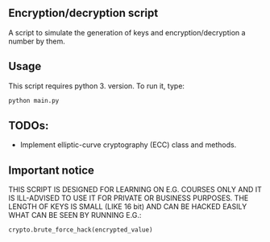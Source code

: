 ## Encryption/decryption script
A script to simulate the generation of keys and encryption/decryption a number by them.

## Usage
This script requires python 3. version.
To run it, type:
```bash
python main.py
```

## TODOs:
- Implement elliptic-curve cryptography (ECC) class and methods.

## Important notice
THIS SCRIPT IS DESIGNED FOR LEARNING ON E.G. COURSES ONLY
AND IT IS ILL-ADVISED TO USE IT FOR PRIVATE OR BUSINESS PURPOSES.
THE LENGTH OF KEYS IS SMALL (LIKE 16 bit) AND CAN BE HACKED EASILY WHAT CAN BE SEEN BY RUNNING E.G.:
```python
crypto.brute_force_hack(encrypted_value)
```
